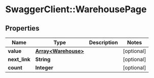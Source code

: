# SwaggerClient::WarehousePage

## Properties
Name | Type | Description | Notes
------------ | ------------- | ------------- | -------------
**value** | [**Array&lt;Warehouse&gt;**](Warehouse.md) |  | [optional] 
**next_link** | **String** |  | [optional] 
**count** | **Integer** |  | [optional] 



